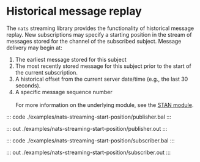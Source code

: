 # Historical message replay

The `nats` streaming library provides the functionality of historical
message replay.
New subscriptions may specify a starting position in the stream of
messages stored for the channel of the subscribed subject.
Message delivery may begin at:
1. The earliest message stored for this subject
2. The most recently stored message for this subject
   prior to the start of the current subscription.
3. A historical offset from the current server date/time
   (e.g., the last 30 seconds).
4. A specific message sequence number<br/><br/>
For more information on the underlying module, 
see the [STAN module](https://docs.central.ballerina.io/ballerinax/stan/latest).

::: code ./examples/nats-streaming-start-position/publisher.bal :::

::: out ./examples/nats-streaming-start-position/publisher.out :::

::: code ./examples/nats-streaming-start-position/subscriber.bal :::

::: out ./examples/nats-streaming-start-position/subscriber.out :::
